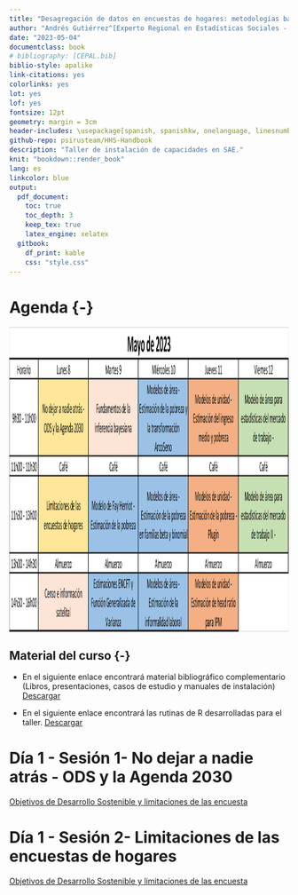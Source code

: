```yaml
--- 
title: "Desagregación de datos en encuestas de hogares: metodologías bayesianas para modelos de estimación en áreas pequeñas"
author: "Andrés Gutiérrez^[Experto Regional en Estadísticas Sociales - Comisión Económica para América Latina y el Caribe (CEPAL) -  andres.gutierrez@cepal.org], Stalyn Guerrero^[Consultor - Comisión Económica para América Latina y el Caribe (CEPAL), guerrerostalyn@gmail.com]"
date: "2023-05-04"
documentclass: book
# bibliography: [CEPAL.bib]
biblio-style: apalike
link-citations: yes
colorlinks: yes
lot: yes
lof: yes
fontsize: 12pt
geometry: margin = 3cm
header-includes: \usepackage[spanish, spanishkw, onelanguage, linesnumbered]{algorithm2e}
github-repo: psirusteam/HHS-Handbook
description: "Taller de instalación de capacidades en SAE."
knit: "bookdown::render_book"
lang: es
linkcolor: blue
output:
  pdf_document:
    toc: true
    toc_depth: 3
    keep_tex: true
    latex_engine: xelatex
  gitbook:
    df_print: kable
    css: "style.css"
---
```






# Agenda {-}

<img src="www/Imagenes/Agenda_DOM.png" width="700px" height="550px" style="display: block; margin: auto;" />

## Material del curso {-}


- En el siguiente enlace encontrará material bibliográfico complementario (Libros, presentaciones, casos de estudio y manuales de instalación) [Descargar](https://github.com/psirusteam/2023DOMsae/tree/main/Recursos/Docs)

-   En el siguiente enlace encontrará las rutinas de R desarrolladas para el taller.
[Descargar](https://github.com/psirusteam/2023DOMsae/tree/main/Recursos)

# Día 1 - Sesión 1- No dejar a nadie atrás - ODS y la Agenda 2030 

[Objetivos de Desarrollo Sostenible y limitaciones de las encuesta](https://github.com/psirusteam/2023DOMsae/blob/main/Recursos/D%C3%ADa1/Sesion1/SAE-0%2C-SDGs-and-Surveys.pdf)

# Día 1 - Sesión 2-  Limitaciones de las encuestas de hogares 

[Objetivos de Desarrollo Sostenible y limitaciones de las encuesta](https://github.com/psirusteam/2023DOMsae/blob/main/Recursos/D%C3%ADa1/Sesion1/SAE-0%2C-SDGs-and-Surveys.pdf)
